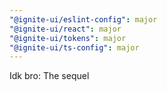 ```yaml
---
"@ignite-ui/eslint-config": major
"@ignite-ui/react": major
"@ignite-ui/tokens": major
"@ignite-ui/ts-config": major
---
```


Idk bro: The sequel
